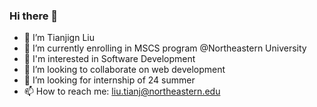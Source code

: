 ### Hi there 👋

- 🔭 I’m Tianjign Liu
- 🌱 I’m currently enrolling in MSCS program @Northeastern University
- 👀 I'm interested in Software Development
- 💞️ I’m looking to collaborate on web development
- 🤔 I’m looking for internship of 24 summer 
- 📫 How to reach me: liu.tianj@northeastern.edu

